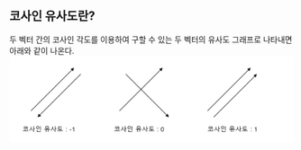 ## 코사인 유사도란?
두 벡터 간의 코사인 각도를 이용하여 구할 수 있는 두 벡터의 유사도
그래프로 나타내면 아래와 같이 나온다.<br>
![이미지](https://github.com/NoBrain0917/CosineSimilarity/blob/master/%EC%BD%94%EC%82%AC%EC%9D%B8%EC%9C%A0%EC%82%AC%EB%8F%84.png?raw=true)
